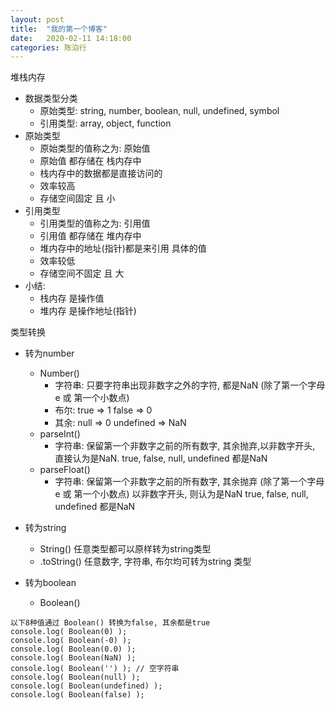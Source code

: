 ```yaml
---
layout: post
title:  "我的第一个博客"
date:   2020-02-11 14:18:00
categories: 陈泊行
---
```

堆栈内存
- 数据类型分类
	- 原始类型: string, number, boolean, null, undefined, symbol
	- 引用类型: array, object, function
- 原始类型
	- 原始类型的值称之为: 原始值
	- 原始值 都存储在  栈内存中
	- 栈内存中的数据都是直接访问的
	- 效率较高
	- 存储空间固定 且 小
- 引用类型
	- 引用类型的值称之为: 引用值
	- 引用值 都存储在  堆内存中
	- 堆内存中的地址(指针)都是来引用 具体的值
	- 效率较低
	- 存储空间不固定 且 大
- 小结:
	- 栈内存 是操作值
	- 堆内存 是操作地址(指针)

类型转换
- 转为number
  - Number()
    - 字符串: 只要字符串出现非数字之外的字符, 都是NaN (除了第一个字母e 或 第一个小数点)
    - 布尔: true => 1        false => 0
    - 其余: null => 0        undefined => NaN
  - parseInt()
    - 字符串: 保留第一个非数字之前的所有数字, 其余抛弃,以非数字开头, 直接认为是NaN.             true, false, null, undefined 都是NaN
  - parseFloat()
    - 字符串: 保留第一个非数字之前的所有数字, 其余抛弃 (除了第一个字母e 或 第一个小数点)   以非数字开头, 则认为是NaN   true, false, null, undefined 都是NaN

- 转为string
	- String()    任意类型都可以原样转为string类型
	- .toString() 任意数字, 字符串, 布尔均可转为string 类型

- 转为boolean
	- Boolean()
```
以下8种值通过 Boolean() 转换为false, 其余都是true
console.log( Boolean(0) );
console.log( Boolean(-0) );
console.log( Boolean(0.0) );
console.log( Boolean(NaN) );
console.log( Boolean('') ); // 空字符串
console.log( Boolean(null) ); 
console.log( Boolean(undefined) ); 
console.log( Boolean(false) ); 
```
